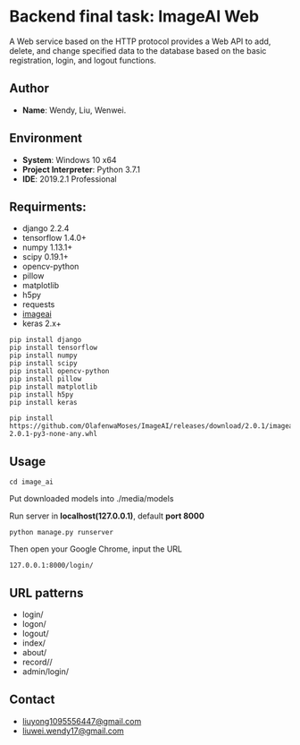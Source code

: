 # Backend final task: ImageAI Web
A Web service based on the HTTP protocol provides a Web API to add, delete, and change specified data to the database based on the basic registration, login, and logout functions.
## Author

* **Name**: Wendy, Liu, Wenwei.


## Environment

* **System**: Windows 10 x64
* **Project Interpreter**: Python 3.7.1
* **IDE**: 2019.2.1 Professional

## Requirments: 

* django 2.2.4
* tensorflow 1.4.0+
* numpy 1.13.1+
* scipy 0.19.1+
* opencv-python
* pillow
* matplotlib
* h5py
* requests
* [imageai](https://imageai-cn.readthedocs.io/zh_CN/latest/ImageAI.html)
* keras 2.x+

```
pip install django
pip install tensorflow
pip install numpy
pip install scipy
pip install opencv-python
pip install pillow
pip install matplotlib
pip install h5py
pip install keras
```
```
pip install https://github.com/OlafenwaMoses/ImageAI/releases/download/2.0.1/imageai-2.0.1-py3-none-any.whl
```
## Usage


```
cd image_ai
```

Put downloaded models into ./media/models

Run server in **localhost(127.0.0.1)**, default **port 8000**

```
python manage.py runserver
```
Then open your Google Chrome, input the URL
```
127.0.0.1:8000/login/
```
## URL patterns

* login/
* logon/
* logout/
* index/
* about/
* record/<username>/
* admin/login/

## Contact

* [liuyong1095556447@gmail.com](mailto:liuyong1095556447@gmail.com)
* [liuwei.wendy17@gmail.com](mailto:liuwei.wendy17@gmail.com)
